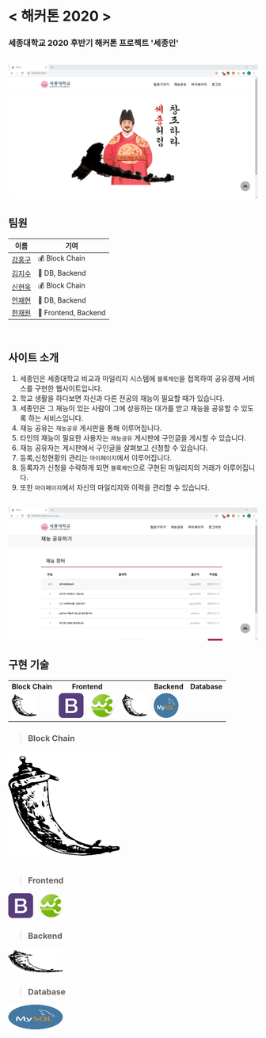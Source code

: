 # < 해커톤 2020 >

### 세종대학교 2020 후반기 해커톤 프로젝트 '세종인'

<br>

<img src="./reference_img/readmeimg.png">

## 팀원

|이름|기여|
|---|---|
|<a href="https://github.com/hon99oo">강홍구</a>|💰 Block Chain|
|<a href="https://github.com/ghis22130">김지수</a>|📂 DB, Backend|
|<a href="https://github.com/woogie-s">신현욱</a>|💰 Block Chain|
|<a href="https://github.com/Jaeyooou">안재현</a>|📂 DB, Backend|
|<a href="https://github.com/hanjo8813">한재원</a>|📄 Frontend, Backend|

<br>

## 사이트 소개
1. 세종인은 세종대학교 비교과 마일리지 시스템에 `블록체인`을 접목하여 공유경제 서비스를 구현한 웹사이트입니다.
2. 학교 생활을 하다보면 자신과 다른 전공의 재능이 필요할 때가 있습니다.
3. 세종인은 그 재능이 있는 사람이 그에 상응하는 대가를 받고 재능을 공유할 수 있도록 하는 서비스입니다.
4. 재능 공유는 `재능공유` 게시판을 통해 이루어집니다.
5. 타인의 재능이 필요한 사용자는 `재능공유` 게시판에 구인글을 게시할 수 있습니다.
6. 재능 공유자는 게시판에서 구인글을 살펴보고 신청할 수 있습니다.
7. 등록,신청현황의 관리는 `마이페이지`에서 이루어집니다.
8. 등록자가 신청을 수락하게 되면 `블록체인`으로 구현된 마일리지의 거래가 이루어집니다.
8. 또한 `마이페이지`에서 자신의 마일리지와 이력을 관리할 수 있습니다.

<br>

<img src="./reference_img/readmeimg2.png">

<br>

## 구현 기술

<table>
    <tr>
        <th>Block Chain</th>
        <th colspan="2">Frontend</th>
        <th></th>
        <th>Backend</th>
        <th>Database</th>
    </tr>
    <tr>
        <td>
        <img src="./reference_img/1.png" width=50 height=50>
        </td>
        <td>
        <img src="./reference_img/2.png" width=50 height=50>
        </td>
        <td>
        <img src="./reference_img/3.png" width=50 height=50>
        </td>
        <td> 
        <img src="./reference_img/1.png" width=50 height=50>
        </td>
        <td>
        <img src="./reference_img/4.png" width=50 height=50>
        </td>
    </tr>
   
</table>

> ### Block Chain
<img src="./reference_img/1.png" >

> ### Frontend
<img src="./reference_img/2.png" width=50 height=50> &nbsp;
<img src="./reference_img/3.png" width=50 height=50>

> ### Backend
<img src="./reference_img/1.png" width=110 height=50>

> ### Database
<img src="./reference_img/4.png" width=110 height=50>
